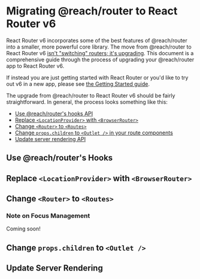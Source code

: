 # Migrating @reach/router to React Router v6

React Router v6 incorporates some of the best features of @reach/router into a
smaller, more powerful core library. The move from @reach/router to React Router
v6 [isn't "switching" routers; it's
upgrading](https://twitter.com/ryanflorence/status/1235598940809990145). This
document is a comprehensive guide through the process of upgrading your
@reach/router app to React Router v6.

If instead you are just getting started with React Router or you'd like to try
out v6 in a new app, please see [the Getting Started
guide](../installation/getting-started.md).

The upgrade from @reach/router to React Router v6 should be fairly
straightforward. In general, the process looks something like this:

- [Use @reach/router's hooks API](#use-reach-routers-hooks)
- [Replace `<LocationProvider>` with `<BrowserRouter>`](#replace-locationprovider-with-browserrouter)
- [Change `<Router>` to `<Routes>`](#change-router-to-routes)
- [Change `props.children` to `<Outlet />` in your route components](#change-props-children-to-outlet)
- [Update server rendering API](#update-server-rendering)

## Use @reach/router's Hooks
## Replace `<LocationProvider>` with `<BrowserRouter>`
## Change `<Router>` to `<Routes>`

### Note on Focus Management

Coming soon!

## Change `props.children` to `<Outlet />`
## Update Server Rendering
